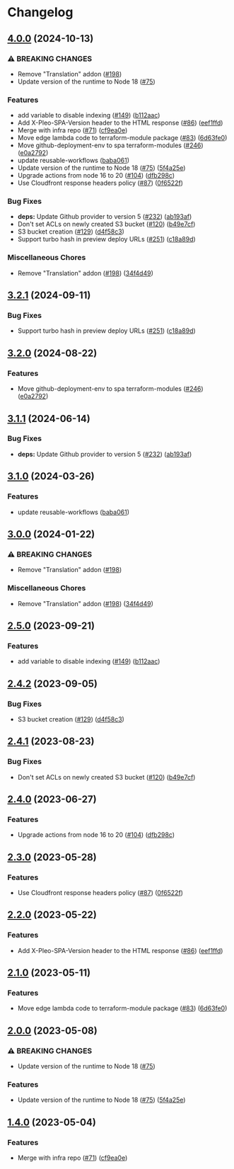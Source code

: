 # Changelog

## [4.0.0](https://github.com/snowflake107/repo-10/compare/terraform-module-v3.2.1...terraform-module-v4.0.0) (2024-10-13)


### ⚠ BREAKING CHANGES

* Remove "Translation" addon ([#198](https://github.com/snowflake107/repo-10/issues/198))
* Update version of the runtime to Node 18 ([#75](https://github.com/snowflake107/repo-10/issues/75))

### Features

* add variable to disable indexing ([#149](https://github.com/snowflake107/repo-10/issues/149)) ([b112aac](https://github.com/snowflake107/repo-10/commit/b112aaca62c7233cd7760c319a2d24575b331e58))
* Add X-Pleo-SPA-Version header to the HTML response ([#86](https://github.com/snowflake107/repo-10/issues/86)) ([eef1ffd](https://github.com/snowflake107/repo-10/commit/eef1ffd934a7a1fbe6202d6d7cd83f988d10bf2a))
* Merge with infra repo ([#71](https://github.com/snowflake107/repo-10/issues/71)) ([cf9ea0e](https://github.com/snowflake107/repo-10/commit/cf9ea0e7069ef2b844206c782e5a536fdb077f1c))
* Move edge lambda code to terraform-module package ([#83](https://github.com/snowflake107/repo-10/issues/83)) ([6d63fe0](https://github.com/snowflake107/repo-10/commit/6d63fe01992bb18d53f634acdc7b259a26a5c34a))
* Move github-deployment-env to spa terraform-modules ([#246](https://github.com/snowflake107/repo-10/issues/246)) ([e0a2792](https://github.com/snowflake107/repo-10/commit/e0a27924317d50e3e37a2a2359cc5bce92fcfa9c))
* update reusable-workflows ([baba061](https://github.com/snowflake107/repo-10/commit/baba061d59b3950cc48d9eeb09b442f42661c420))
* Update version of the runtime to Node 18 ([#75](https://github.com/snowflake107/repo-10/issues/75)) ([5f4a25e](https://github.com/snowflake107/repo-10/commit/5f4a25ecf3f38ddb2ad5d5850425b648a2ea7223))
* Upgrade actions from node 16 to 20 ([#104](https://github.com/snowflake107/repo-10/issues/104)) ([dfb298c](https://github.com/snowflake107/repo-10/commit/dfb298c41d07013afa1f28e41bcb5bb160de76f6))
* Use Cloudfront response headers policy ([#87](https://github.com/snowflake107/repo-10/issues/87)) ([0f6522f](https://github.com/snowflake107/repo-10/commit/0f6522f690fcac25188a544c7b0e137e724472ac))


### Bug Fixes

* **deps:** Update Github provider to version 5 ([#232](https://github.com/snowflake107/repo-10/issues/232)) ([ab193af](https://github.com/snowflake107/repo-10/commit/ab193afe97d5d3de126457c13779d2169d41f787))
* Don't set ACLs on newly created S3 bucket ([#120](https://github.com/snowflake107/repo-10/issues/120)) ([b49e7cf](https://github.com/snowflake107/repo-10/commit/b49e7cfaad1c217c56636bb081eabbd07d018588))
* S3 bucket creation ([#129](https://github.com/snowflake107/repo-10/issues/129)) ([d4f58c3](https://github.com/snowflake107/repo-10/commit/d4f58c3ae45d9e85f8acee0089dde251f8782ca7))
* Support turbo hash in preview deploy URLs ([#251](https://github.com/snowflake107/repo-10/issues/251)) ([c18a89d](https://github.com/snowflake107/repo-10/commit/c18a89d130d94842dd598d38047ad6e7846a3f6a))


### Miscellaneous Chores

* Remove "Translation" addon ([#198](https://github.com/snowflake107/repo-10/issues/198)) ([34f4d49](https://github.com/snowflake107/repo-10/commit/34f4d49b32d7272713ab0f794021f13fa7eeaf2a))

## [3.2.1](https://github.com/pleo-io/spa-tools/compare/terraform-module-v3.2.0...terraform-module-v3.2.1) (2024-09-11)


### Bug Fixes

* Support turbo hash in preview deploy URLs ([#251](https://github.com/pleo-io/spa-tools/issues/251)) ([c18a89d](https://github.com/pleo-io/spa-tools/commit/c18a89d130d94842dd598d38047ad6e7846a3f6a))

## [3.2.0](https://github.com/pleo-io/spa-tools/compare/terraform-module-v3.1.1...terraform-module-v3.2.0) (2024-08-22)


### Features

* Move github-deployment-env to spa terraform-modules ([#246](https://github.com/pleo-io/spa-tools/issues/246)) ([e0a2792](https://github.com/pleo-io/spa-tools/commit/e0a27924317d50e3e37a2a2359cc5bce92fcfa9c))

## [3.1.1](https://github.com/pleo-io/spa-tools/compare/terraform-module-v3.1.0...terraform-module-v3.1.1) (2024-06-14)


### Bug Fixes

* **deps:** Update Github provider to version 5 ([#232](https://github.com/pleo-io/spa-tools/issues/232)) ([ab193af](https://github.com/pleo-io/spa-tools/commit/ab193afe97d5d3de126457c13779d2169d41f787))

## [3.1.0](https://github.com/pleo-io/spa-tools/compare/terraform-module-v3.0.0...terraform-module-v3.1.0) (2024-03-26)


### Features

* update reusable-workflows ([baba061](https://github.com/pleo-io/spa-tools/commit/baba061d59b3950cc48d9eeb09b442f42661c420))

## [3.0.0](https://github.com/pleo-io/spa-tools/compare/terraform-module-v2.5.0...terraform-module-v3.0.0) (2024-01-22)


### ⚠ BREAKING CHANGES

* Remove "Translation" addon ([#198](https://github.com/pleo-io/spa-tools/issues/198))

### Miscellaneous Chores

* Remove "Translation" addon ([#198](https://github.com/pleo-io/spa-tools/issues/198)) ([34f4d49](https://github.com/pleo-io/spa-tools/commit/34f4d49b32d7272713ab0f794021f13fa7eeaf2a))

## [2.5.0](https://github.com/pleo-io/spa-tools/compare/terraform-module-v2.4.2...terraform-module-v2.5.0) (2023-09-21)


### Features

* add variable to disable indexing ([#149](https://github.com/pleo-io/spa-tools/issues/149)) ([b112aac](https://github.com/pleo-io/spa-tools/commit/b112aaca62c7233cd7760c319a2d24575b331e58))

## [2.4.2](https://github.com/pleo-io/spa-tools/compare/terraform-module-v2.4.1...terraform-module-v2.4.2) (2023-09-05)


### Bug Fixes

* S3 bucket creation ([#129](https://github.com/pleo-io/spa-tools/issues/129)) ([d4f58c3](https://github.com/pleo-io/spa-tools/commit/d4f58c3ae45d9e85f8acee0089dde251f8782ca7))

## [2.4.1](https://github.com/pleo-io/spa-tools/compare/terraform-module-v2.4.0...terraform-module-v2.4.1) (2023-08-23)


### Bug Fixes

* Don't set ACLs on newly created S3 bucket ([#120](https://github.com/pleo-io/spa-tools/issues/120)) ([b49e7cf](https://github.com/pleo-io/spa-tools/commit/b49e7cfaad1c217c56636bb081eabbd07d018588))

## [2.4.0](https://github.com/pleo-io/spa-tools/compare/terraform-module-v2.3.0...terraform-module-v2.4.0) (2023-06-27)


### Features

* Upgrade actions from node 16 to 20 ([#104](https://github.com/pleo-io/spa-tools/issues/104)) ([dfb298c](https://github.com/pleo-io/spa-tools/commit/dfb298c41d07013afa1f28e41bcb5bb160de76f6))

## [2.3.0](https://github.com/pleo-io/spa-tools/compare/terraform-module-v2.2.0...terraform-module-v2.3.0) (2023-05-28)


### Features

* Use Cloudfront response headers policy ([#87](https://github.com/pleo-io/spa-tools/issues/87)) ([0f6522f](https://github.com/pleo-io/spa-tools/commit/0f6522f690fcac25188a544c7b0e137e724472ac))

## [2.2.0](https://github.com/pleo-io/spa-tools/compare/terraform-module-v2.1.0...terraform-module-v2.2.0) (2023-05-22)


### Features

* Add X-Pleo-SPA-Version header to the HTML response ([#86](https://github.com/pleo-io/spa-tools/issues/86)) ([eef1ffd](https://github.com/pleo-io/spa-tools/commit/eef1ffd934a7a1fbe6202d6d7cd83f988d10bf2a))

## [2.1.0](https://github.com/pleo-io/spa-tools/compare/terraform-module-v2.0.0...terraform-module-v2.1.0) (2023-05-11)


### Features

* Move edge lambda code to terraform-module package ([#83](https://github.com/pleo-io/spa-tools/issues/83)) ([6d63fe0](https://github.com/pleo-io/spa-tools/commit/6d63fe01992bb18d53f634acdc7b259a26a5c34a))

## [2.0.0](https://github.com/pleo-io/spa-tools/compare/terraform-module-v1.4.0...terraform-module-v2.0.0) (2023-05-08)


### ⚠ BREAKING CHANGES

* Update version of the runtime to Node 18 ([#75](https://github.com/pleo-io/spa-tools/issues/75))

### Features

* Update version of the runtime to Node 18 ([#75](https://github.com/pleo-io/spa-tools/issues/75)) ([5f4a25e](https://github.com/pleo-io/spa-tools/commit/5f4a25ecf3f38ddb2ad5d5850425b648a2ea7223))

## [1.4.0](https://github.com/pleo-io/pleo-spa-cicd/compare/terraform-module-v1.3.0...terraform-module-v1.4.0) (2023-05-04)


### Features

* Merge with infra repo ([#71](https://github.com/pleo-io/pleo-spa-cicd/issues/71)) ([cf9ea0e](https://github.com/pleo-io/pleo-spa-cicd/commit/cf9ea0e7069ef2b844206c782e5a536fdb077f1c))
